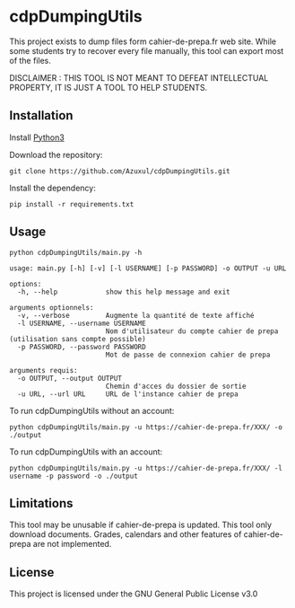 # cdpDumpingUtils

This project exists to dump files form cahier-de-prepa.fr web site. While some students try to recover every file manually, this tool can export most of the files.

DISCLAIMER : THIS TOOL IS NOT MEANT TO DEFEAT INTELLECTUAL PROPERTY, IT IS JUST A TOOL TO HELP STUDENTS.


## Installation

Install [Python3](https://www.python.org/downloads/) 

Download the repository: 

```
git clone https://github.com/Azuxul/cdpDumpingUtils.git
```

Install the dependency:

```
pip install -r requirements.txt
```

## Usage


```
python cdpDumpingUtils/main.py -h
```

```
usage: main.py [-h] [-v] [-l USERNAME] [-p PASSWORD] -o OUTPUT -u URL

options:
  -h, --help            show this help message and exit

arguments optionnels:
  -v, --verbose         Augmente la quantité de texte affiché
  -l USERNAME, --username USERNAME
                        Nom d'utilisateur du compte cahier de prepa (utilisation sans compte possible)
  -p PASSWORD, --password PASSWORD
                        Mot de passe de connexion cahier de prepa

arguments requis:
  -o OUTPUT, --output OUTPUT
                        Chemin d'acces du dossier de sortie
  -u URL, --url URL     URL de l'instance cahier de prepa
```

To run cdpDumpingUtils without an account:
```
python cdpDumpingUtils/main.py -u https://cahier-de-prepa.fr/XXX/ -o ./output
```

To run cdpDumpingUtils with an account:
```
python cdpDumpingUtils/main.py -u https://cahier-de-prepa.fr/XXX/ -l username -p password -o ./output
```

## Limitations

This tool may be unusable if cahier-de-prepa is updated. This tool only download documents. Grades, calendars and other features of cahier-de-prepa are not implemented.

## License

This project is licensed under the GNU General Public License v3.0




